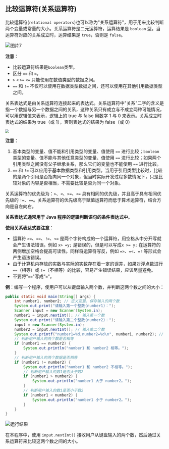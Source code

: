 ## 比较运算符(关系运算符)

比较运算符(`relational operators`)也可以称为"关系运算符"，用于用来比较判断两个变量或常量的大小。关系运算符是二元运算符，运算结果是 `boolean` 型。当运算符对应的关系成立时，运算结果是 `true`，否则是 `false`。

![图片7](https://cdn.jsdelivr.net/gh/letengzz/Two-C@main/img/Java/%E5%9B%BE%E7%89%877.png)

**注意**：

- 比较运算符结果是`boolean`类型。
- 区分 `==` 和 `=`。
- `>` `<` `>=` `<=` 只能使用在数值类型的数据之间。
- `==` 和 `!=` 不仅可以使用在数据类型数据之间，还可以使用在其他引用数据类型之间。

关系表达式是由关系运算符连接起来的表达式。关系运算符中"关系"二字的含义是指一个数据与另一个数据之间的关系，这种关系只有成立与不成立两种可能情况，可以用逻辑值来表示，逻辑上的 true 与 false 用数字 1 与 0 来表示。关系成立时表达式的结果为 true（或 1），否则表达式的结果为 false（或 0）

<img src="https://cdn.jsdelivr.net/gh/letengzz/Two-C@main/img/Java/202209141655863.png" style="zoom:67%;" />

**注意**：

1. 基本类型的变量、值不能和引用类型的变量、值使用 `==` 进行比较；`boolean` 类型的变量、值不能与其他任意类型的变量、值使用 `==` 进行比较；如果两个引用类型之间没有父子继承关系，那么它们的变量也不能使用 `==` 进行比较。
2. `==` 和 `!=` 可以应用于基本数据类型和引用类型。当用于引用类型比较时，比较的是两个引用是否指向同一个对象，但当时实际开发过程多数情况下，只是比较对象的内容是否相当，不需要比较是否为同一个对象。


关系运算符的优先级为：`>`、`<`、`>=`、`<=` 具有相同的优先级，并且高于具有相同优先级的 `!=`、`==`。关系运算符的优先级高于赋值运算符而低于算术运算符，结合方向是自左向右。

**关系表达式通常用于 Java 程序的逻辑判断语句的条件表达式中**。

**使用关系表达式要注意**：

- 运算符 `>=`、`==`、`!=`、`<=` 是两个字符构成的一个运算符，用空格从中分开写就会产生语法错误。例如 `x> =y;` 是错误的，但是可以写成`x >= y;` 在运算符的两侧增加空格会提高可读性。同样将运算符写反，例如 `=>`、`=<`、`=!` 等形式会产生语法错误。
- 由于计算机内存放的实数与实际的实数存在着一定的误差，如果对浮点数进行 `==`（相等）或 `!=`（不相等）的比较，容易产生错误结果，应该尽量避免。
- 不要将"`==`"写成"`=`"。

**例**：编写一个程序，使用户可以从键盘输入两个数，并判断这两个数之间的大小：

```java
public static void main(String[] args) {
    int number1, number2; // 定义变量，保存输入的两个数
    System.out.print("请输入第一个整数(number1)：");
    Scanner input = new Scanner(System.in);
    number1 = input.nextInt(); // 输入第一个数
    System.out.print("请输入第二个整数(number2)：");
    input = new Scanner(System.in);
    number2 = input.nextInt(); // 输入第二个数
    System.out.printf("number1=%d,number2=%d\n", number1, number2); // 输出这两个数
    // 判断用户输入的两个数是否相等
    if (number1 == number2) {
        System.out.println("number1 和 number2 相等。");
    }
    // 判断用户输入的两个数据是否相等
    if (number1 != number2) {
        System.out.println("number1 和 number2 不相等。");
        // 判断用户输入的数1是否大于数2
        if (number1 > number2) {
            System.out.println("number1 大于 number2。");
        }
        // 判断用户输入的数1是否小于数2
        if (number1 < number2) {
            System.out.println("number1 小于 number2。");
        }
    }
}
```

![运行结果](https://cdn.jsdelivr.net/gh/letengzz/Two-C@main/img/Java/202209141655667.png)


在本程序中，使用 `input.nextInt()` 接收用户从键盘输入的两个数，然后通过关系运算符来比较这两个数之间的大小。

